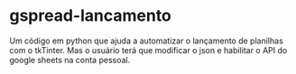 # gspread-lancamento

Um código em python que ajuda a automatizar o lançamento de planilhas com o tkTinter.
Mas o usuário terá que modificar o json e habilitar o API do google sheets na conta pessoal.
